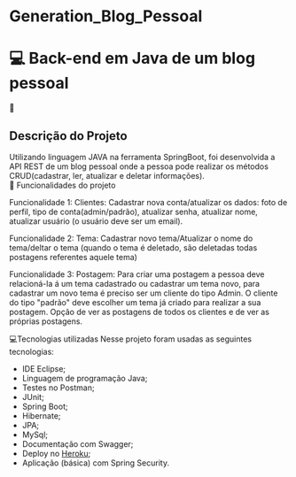 # Generation_Blog_Pessoal

<h1>💻 Back-end em Java de um blog pessoal</h1>

📌 <h2>Descrição do Projeto</h2>

Utilizando linguagem JAVA na ferramenta SpringBoot, foi desenvolvida a API REST de um blog pessoal onde a pessoa pode realizar os métodos CRUD(cadastrar, ler, atualizar e deletar informações).
<br>
🔨 Funcionalidades do projeto



Funcionalidade 1: Clientes: Cadastrar nova conta/atualizar os dados: foto de perfil, tipo de conta(admin/padrão), atualizar senha, atualizar nome, atualizar usuário (o usuário deve ser um email).


Funcionalidade 2: Tema: Cadastrar novo tema/Atualizar o nome do tema/deltar o tema (quando o tema é deletado, são deletadas todas postagens referentes aquele tema) 

Funcionalidade 3: Postagem: Para criar uma postagem a pessoa deve relacioná-la á um tema cadastrado ou cadastrar um tema novo, para cadastrar um novo tema é preciso ser um cliente do tipo Admin. O cliente do tipo "padrão" deve escolher um tema já criado para realizar a sua postagem. Opção de ver as postagens de todos os clientes e de ver as próprias postagens.

💻Tecnologias utilizadas
Nesse projeto foram usadas as seguintes tecnologias:

- IDE Eclipse;
- Linguagem de programação Java;
- Testes no Postman;
- JUnit;
- Spring Boot;
- Hibernate;
- JPA;
- MySql;
- Documentação com Swagger;
- Deploy no [Heroku](https://dinisialtda.herokuapp.com/swagger-ui/index.html#/);
- Aplicação (básica) com Spring Security.
